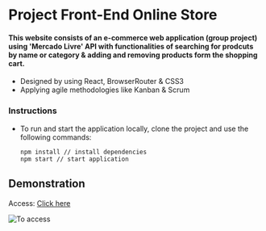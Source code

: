 # Project Front-End Online Store

#### This website consists of an e-commerce web application (group project) using 'Mercado Livre' API with functionalities of searching for prodcuts by name or category & adding and removing products form the shopping cart.

* Designed by using React, BrowserRouter & CSS3
* Applying agile methodologies like Kanban & Scrum

### Instructions
* To run and start the application locally, clone the project and use the following commands:

  ```
  npm install // install dependencies
  npm start // start application
  ```

## Demonstration
Access: [Click here](https://frontend-online-store-pirminp.vercel.app/)

![To access](https://github.com/PirminP/frontend-online-store/blob/main/frontend-online-store.gif)
